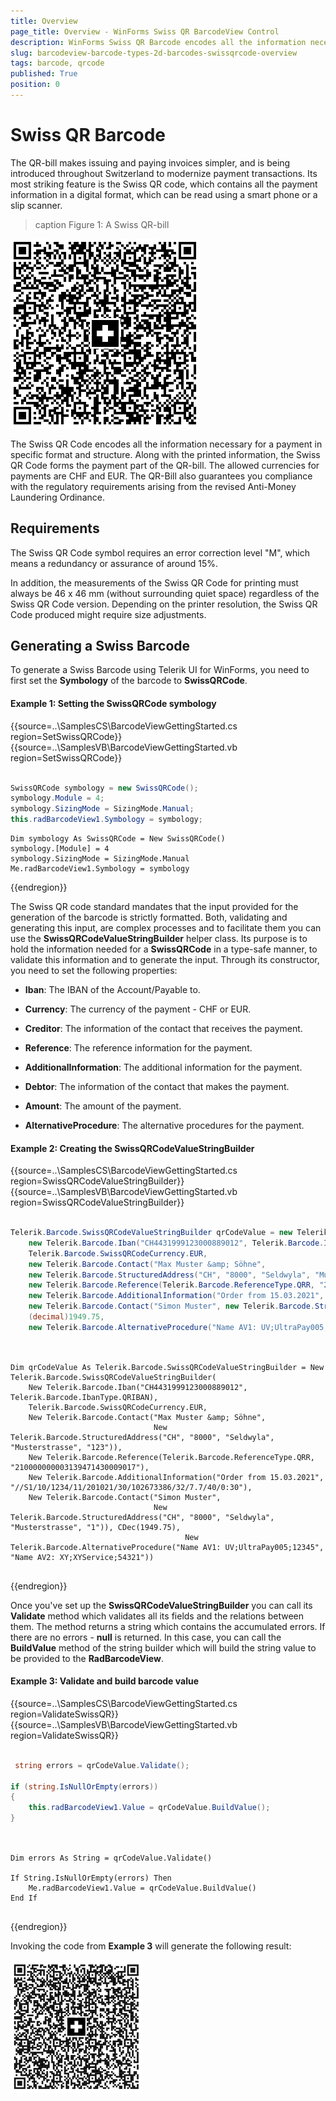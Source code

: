 ```yaml
---
title: Overview
page_title: Overview - WinForms Swiss QR BarcodeView Control
description: WinForms Swiss QR Barcode encodes all the information necessary for a payment in specific format and structure.  
slug: barcodeview-barcode-types-2d-barcodes-swissqrcode-overview 
tags: barcode, qrcode
published: True
position: 0 
---
```


# Swiss QR Barcode

The QR-bill makes issuing and paying invoices simpler, and is being introduced throughout Switzerland to modernize payment transactions. Its most striking feature is the Swiss QR code, which contains all the payment information in a digital format, which can be read using a smart phone or a slip scanner.

>caption Figure 1: A Swiss QR-bill

![winforms-2d-barcodes-swissqrcode-overview 001](images/winforms-2d-barcodes-swissqrcode-overview001.png)

The Swiss QR Code encodes all the information necessary for a payment in specific format and structure. Along with the printed information, the Swiss QR Code forms the payment part of the QR-bill. The allowed currencies for payments are CHF and EUR. The QR-Bill also guarantees you compliance with the regulatory requirements arising from the revised Anti-Money Laundering Ordinance.

## Requirements

The Swiss QR Code symbol requires an error correction level "M", which means a redundancy or assurance of around 15%.

In addition, the measurements of the Swiss QR Code for printing must always be 46 x 46 mm (without surrounding quiet space) regardless of the Swiss QR Code version. Depending on the printer resolution, the Swiss QR Code produced might require size adjustments.

## Generating a Swiss Barcode

To generate a Swiss Barcode using Telerik UI for WinForms, you need to first set the **Symbology** of the barcode to **SwissQRCode**.

#### Example 1: Setting the SwissQRCode symbology

{{source=..\SamplesCS\BarcodeViewGettingStarted.cs region=SetSwissQRCode}} 
{{source=..\SamplesVB\BarcodeViewGettingStarted.vb region=SetSwissQRCode}}


````C#

SwissQRCode symbology = new SwissQRCode();
symbology.Module = 4;
symbology.SizingMode = SizingMode.Manual;
this.radBarcodeView1.Symbology = symbology;   

````
````VB.NET
Dim symbology As SwissQRCode = New SwissQRCode()
symbology.[Module] = 4
symbology.SizingMode = SizingMode.Manual
Me.radBarcodeView1.Symbology = symbology

```` 

{{endregion}}


The Swiss QR code standard mandates that the input provided for the generation of the barcode is strictly formatted. Both, validating and generating this input, are complex processes and to facilitate them you can use the **SwissQRCodeValueStringBuilder** helper class. Its purpose is to hold the information needed for a **SwissQRCode** in a type-safe manner, to validate this information and to generate the input. Through its constructor, you need to set the following properties:

* **Iban**: The IBAN of the Account/Payable to.

* **Currency**: The currency of the payment - CHF or EUR.

* **Creditor**: The information of the contact that receives the payment.

* **Reference**: The reference information for the payment.

* **AdditionalInformation**: The additional information for the payment.

* **Debtor**: The information of the contact that makes the payment.

* **Amount**: The amount of the payment.

* **AlternativeProcedure**: The alternative procedures for the payment.

#### Example 2: Creating the SwissQRCodeValueStringBuilder

{{source=..\SamplesCS\BarcodeViewGettingStarted.cs region=SwissQRCodeValueStringBuilder}} 
{{source=..\SamplesVB\BarcodeViewGettingStarted.vb region=SwissQRCodeValueStringBuilder}}

````C#

Telerik.Barcode.SwissQRCodeValueStringBuilder qrCodeValue = new Telerik.Barcode.SwissQRCodeValueStringBuilder(
    new Telerik.Barcode.Iban("CH4431999123000889012", Telerik.Barcode.IbanType.QRIBAN),
    Telerik.Barcode.SwissQRCodeCurrency.EUR,
    new Telerik.Barcode.Contact("Max Muster &amp; Söhne",
    new Telerik.Barcode.StructuredAddress("CH", "8000", "Seldwyla", "Musterstrasse", "123")),
    new Telerik.Barcode.Reference(Telerik.Barcode.ReferenceType.QRR, "210000000003139471430009017"),
    new Telerik.Barcode.AdditionalInformation("Order from 15.03.2021", "//S1/10/1234/11/201021/30/102673386/32/7.7/40/0:30"),
    new Telerik.Barcode.Contact("Simon Muster", new Telerik.Barcode.StructuredAddress("CH", "8000", "Seldwyla", "Musterstrasse", "1")),
    (decimal)1949.75,
    new Telerik.Barcode.AlternativeProcedure("Name AV1: UV;UltraPay005;12345", "Name AV2: XY;XYService;54321"));
   
````
````VB.NET

Dim qrCodeValue As Telerik.Barcode.SwissQRCodeValueStringBuilder = New Telerik.Barcode.SwissQRCodeValueStringBuilder(
    New Telerik.Barcode.Iban("CH4431999123000889012", Telerik.Barcode.IbanType.QRIBAN),
    Telerik.Barcode.SwissQRCodeCurrency.EUR,
    New Telerik.Barcode.Contact("Max Muster &amp; Söhne",
                                New Telerik.Barcode.StructuredAddress("CH", "8000", "Seldwyla", "Musterstrasse", "123")),
    New Telerik.Barcode.Reference(Telerik.Barcode.ReferenceType.QRR, "210000000003139471430009017"),
    New Telerik.Barcode.AdditionalInformation("Order from 15.03.2021", "//S1/10/1234/11/201021/30/102673386/32/7.7/40/0:30"),
    New Telerik.Barcode.Contact("Simon Muster",
                                New Telerik.Barcode.StructuredAddress("CH", "8000", "Seldwyla", "Musterstrasse", "1")), CDec(1949.75),
                                       New Telerik.Barcode.AlternativeProcedure("Name AV1: UV;UltraPay005;12345", "Name AV2: XY;XYService;54321"))


```` 

{{endregion}}


Once you've set up the **SwissQRCodeValueStringBuilder** you can call its **Validate** method which validates all its fields and the relations between them. The method returns a string which contains the accumulated errors. If there are no errors - **null** is returned. In this case, you can call the **BuildValue** method of the string builder which will build the string value to be provided to the **RadBarcodeView**.

#### Example 3: Validate and build barcode value

{{source=..\SamplesCS\BarcodeViewGettingStarted.cs region=ValidateSwissQR}} 
{{source=..\SamplesVB\BarcodeViewGettingStarted.vb region=ValidateSwissQR}}

````C#

 string errors = qrCodeValue.Validate();

if (string.IsNullOrEmpty(errors))
{
    this.radBarcodeView1.Value = qrCodeValue.BuildValue();
}
  

````
````VB.NET

Dim errors As String = qrCodeValue.Validate()

If String.IsNullOrEmpty(errors) Then
    Me.radBarcodeView1.Value = qrCodeValue.BuildValue()
End If


```` 
{{endregion}}

Invoking the code from **Example 3** will generate the following result:

![winforms-2d-barcodes-swissqrcode-overview 002](images/winforms-2d-barcodes-swissqrcode-overview002.png)

 
